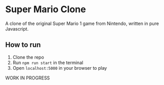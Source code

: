 # Super Mario Clone

A clone of the original Super Mario 1 game from Nintendo, written in pure Javascript.

## How to run

1. Clone the repo
2. Run `npm run start` in the terminal
3. Open `localhost:5000` in your browser to play

WORK IN PROGRESS
